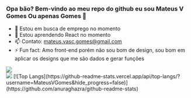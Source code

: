 ### Opa bão? Bem-vindo ao meu repo do github eu sou Mateus V Gomes Ou apenas Gomes 👋


- 🔭 Estou em busca de emprego no momento
- 🌱 Estou aprendendo React no momento
- 📫 Contato: mateus.vasc.gomes@gmail.com
- ⚡ Fun fact: Amo front-end porém não sou bom de design, sou bom em aplicar os designs que me são dados e gerar funções

<div>

<img src="https://github-readme-stats.vercel.app/api?username=MateusVGomes&show_icons=true&theme=dracula"/>
<div>
<img src="https://github-readme-stats.vercel.app/api/top-langs/?username=MateusVGomes&hide_progress=false"/>
  [![Top Langs](https://github-readme-stats.vercel.app/api/top-langs/?username=MateusVGomes&hide_progress=false)](https://github.com/anuraghazra/github-readme-stats)
</div>

